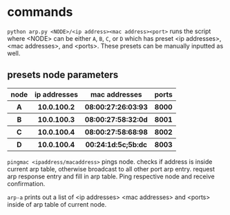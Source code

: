 # commands 
```python arp.py <NODE>/<ip address><mac address><port>```
runs the script where \<NODE> can be either `A`, `B`, `C`, or `D` which has preset \<ip addresses>, \<mac addresses>, and \<ports>. These presets can be manually inputted as well.

## presets node parameters
<table>
  <tr>
    <th>node</th>
    <th>ip addresses</th>
    <th>mac addresses</th>
    <th>ports</th>
  </tr>
  <tr>
    <th>A</th>
    <th>10.0.100.2</th>
    <th>08:00:27:26:03:93</th>
    <th>8000</th>
  </tr>
    <th>B</th>
    <th>10.0.100.3</th>
    <th>08:00:27:58:32:0d</th>
    <th>8001</th>
  <tr>
    <th>C</th>
    <th>10.0.100.4</th>
    <th>08:00:27:58:68:98</th>
    <th>8002</th>
  </tr>
  <tr>
    <th>D</th>
    <th>10.0.100.4</th>
    <th>00:24:1d:5c;5b:dc</th>
    <th>8003</th>
  </tr>
</table>

```pingmac <ipaddress/macaddress>```
pings node. checks if address is inside current arp table, otherwise broadcast to all other port arp entry. request arp response entry and fill in arp table. Ping respective node and receive confirmation.

```arp-a```
prints out a list of \<ip addresses> \<mac addresses> and \<ports> inside of arp table of current node.


 
